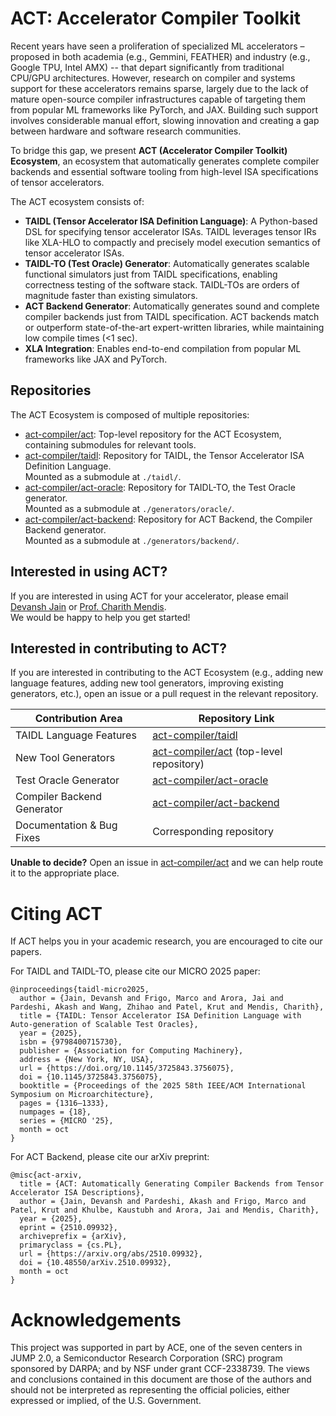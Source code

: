 # ACT: Accelerator Compiler Toolkit

Recent years have seen a proliferation of specialized ML accelerators – proposed in both academia (e.g., Gemmini, FEATHER) and industry (e.g., Google TPU, Intel AMX) -- that depart significantly from traditional CPU/GPU architectures. However, research on compiler and systems support for these accelerators remains sparse, largely due to the lack of mature open-source compiler infrastructures capable of targeting them from popular ML frameworks like PyTorch, and JAX. Building such support involves considerable manual effort, slowing innovation and creating a gap between hardware and software research communities.

To bridge this gap, we present **ACT (Accelerator Compiler Toolkit) Ecosystem**, an ecosystem that automatically generates complete compiler backends and essential software tooling from high-level ISA specifications of tensor accelerators.

The ACT ecosystem consists of:

- **TAIDL (Tensor Accelerator ISA Definition Language)**: A Python-based DSL for specifying tensor accelerator ISAs. TAIDL leverages tensor IRs like XLA-HLO to compactly and precisely model execution semantics of tensor accelerator ISAs.
- **TAIDL-TO (Test Oracle) Generator**: Automatically generates scalable functional simulators just from TAIDL specifications, enabling correctness testing of the software stack. TAIDL-TOs are orders of magnitude faster than existing simulators.
- **ACT Backend Generator**: Automatically generates sound and complete compiler backends just from TAIDL specification. ACT backends match or outperform state-of-the-art expert-written libraries, while maintaining low compile times (<1 sec).
- **XLA Integration**: Enables end-to-end compilation from popular ML frameworks like JAX and PyTorch.

## Repositories

The ACT Ecosystem is composed of multiple repositories:

- [act-compiler/act](https://github.com/act-compiler/act): Top-level repository for the ACT Ecosystem, containing submodules for relevant tools.
- [act-compiler/taidl](https://github.com/act-compiler/taidl): Repository for TAIDL, the Tensor Accelerator ISA Definition Language.  
  Mounted as a submodule at `./taidl/`.
- [act-compiler/act-oracle](https://github.com/act-compiler/act-oracle): Repository for TAIDL-TO, the Test Oracle generator.  
  Mounted as a submodule at `./generators/oracle/`.
- [act-compiler/act-backend](https://github.com/act-compiler/act-backend): Repository for ACT Backend, the Compiler Backend generator.  
  Mounted as a submodule at `./generators/backend/`.

## Interested in using ACT?

If you are interested in using ACT for your accelerator, please email [Devansh Jain](mailto:devansh9@illinois.edu) or [Prof. Charith Mendis](mailto:charithm@illinois.edu).  
We would be happy to help you get started!

## Interested in contributing to ACT?

If you are interested in contributing to the ACT Ecosystem (e.g., adding new language features, adding new tool generators, improving existing generators, etc.), open an issue or a pull request in the relevant repository.

| Contribution Area          | Repository Link                                                                |
| -------------------------- | ------------------------------------------------------------------------------ |
| TAIDL Language Features    | [act-compiler/taidl](https://github.com/act-compiler/taidl)                    |
| New Tool Generators        | [act-compiler/act](https://github.com/act-compiler/act) (top-level repository) |
| Test Oracle Generator      | [act-compiler/act-oracle](https://github.com/act-compiler/act-oracle)          |
| Compiler Backend Generator | [act-compiler/act-backend](https://github.com/act-compiler/act-backend)        |
| Documentation & Bug Fixes  | Corresponding repository                                                       |

**Unable to decide?** Open an issue in [act-compiler/act](https://github.com/act-compiler/act) and we can help route it to the appropriate place.

# Citing ACT

If ACT helps you in your academic research, you are encouraged to cite our papers.

For TAIDL and TAIDL-TO, please cite our MICRO 2025 paper:

```
@inproceedings{taidl-micro2025,
  author = {Jain, Devansh and Frigo, Marco and Arora, Jai and Pardeshi, Akash and Wang, Zhihao and Patel, Krut and Mendis, Charith},
  title = {TAIDL: Tensor Accelerator ISA Definition Language with Auto-generation of Scalable Test Oracles},
  year = {2025},
  isbn = {9798400715730},
  publisher = {Association for Computing Machinery},
  address = {New York, NY, USA},
  url = {https://doi.org/10.1145/3725843.3756075},
  doi = {10.1145/3725843.3756075},
  booktitle = {Proceedings of the 2025 58th IEEE/ACM International Symposium on Microarchitecture},
  pages = {1316–1333},
  numpages = {18},
  series = {MICRO '25},
  month = oct
}
```

For ACT Backend, please cite our arXiv preprint:

```
@misc{act-arxiv,
  title = {ACT: Automatically Generating Compiler Backends from Tensor Accelerator ISA Descriptions},
  author = {Jain, Devansh and Pardeshi, Akash and Frigo, Marco and Patel, Krut and Khulbe, Kaustubh and Arora, Jai and Mendis, Charith},
  year = {2025},
  eprint = {2510.09932},
  archiveprefix = {arXiv},
  primaryclass = {cs.PL},
  url = {https://arxiv.org/abs/2510.09932},
  doi = {10.48550/arXiv.2510.09932},
  month = oct
}
```

# Acknowledgements

This project was supported in part by ACE, one of the seven centers in JUMP 2.0, a Semiconductor Research Corporation (SRC) program sponsored by DARPA; and by NSF under grant CCF-2338739.
The views and conclusions contained in this document are those of the authors and should not be interpreted as representing the official policies, either expressed or implied, of the U.S. Government.
